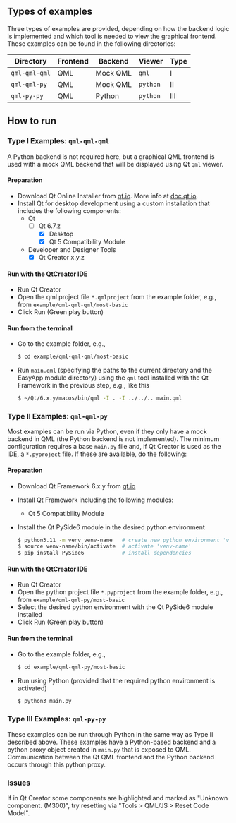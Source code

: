 ## Types of examples

Three types of examples are provided, depending on how the backend logic is implemented and which tool is needed to view the graphical frontend. These examples can be found in the following directories:

| Directory     | Frontend | Backend  | Viewer   | Type |
| ------------- | -------- | -------- | -------- | ---- |
| `qml-qml-qml` | QML      | Mock QML | `qml`    | I    |
| `qml-qml-py`  | QML      | Mock QML | `python` | II   |
| `qml-py-py`   | QML      | Python   | `python` | III  |


## How to run

### Type I Examples: `qml-qml-qml`

A Python backend is not required here, but a graphical QML frontend is used with a mock QML backend that will be displayed using Qt `qml` viewer.

#### Preparation

* Download Qt Online Installer from [qt.io](https://www.qt.io/download-qt-installer-oss). More info at [doc.qt.io](https://doc.qt.io/qt-6/qt-online-installation.html).
* Install Qt for desktop development using a custom installation that includes the following components:
	* Qt 
	   * [ ] Qt 6.7.z
	       * [x] Desktop
	       * [x] Qt 5 Compatibility Module
	* Developer and Designer Tools
	   * [x] Qt Creator x.y.z

#### Run with the QtCreator IDE
* Run Qt Creator
* Open the qml project file `*.qmlproject` from the example folder, e.g., from `example/qml-qml-qml/most-basic`
* Click Run (Green play button)

#### Run from the terminal
* Go to the example folder, e.g.,

  ```sh 
  $ cd example/qml-qml-qml/most-basic
  ```

* Run `main.qml` (specifying the paths to the current directory and the EasyApp module directory) using the `qml` tool installed with the Qt Framework in the previous step, e.g., like this

  ```sh 
  $ ~/Qt/6.x.y/macos/bin/qml -I . -I ../../.. main.qml
  ```

### Type II Examples: `qml-qml-py`

Most examples can be run via Python, even if they only have a mock backend in QML (the Python backend is not implemented). The minimum configuration requires a base `main.py` file and, if Qt Creator is used as the IDE, a `*.pyproject` file. If these are available, do the following:

#### Preparation

* Download Qt Framework 6.x.y from [qt.io](https://www.qt.io/download-dev)
* Install Qt Framework including the following modules:
	* Qt 5 Compatibility Module
* Install the Qt PySide6 module in the desired python environment

  ```sh 
  $ python3.11 -m venv venv-name   # create new python environment 'venv-name'
  $ source venv-name/bin/activate  # activate 'venv-name'
  $ pip install PySide6            # install dependencies
  ```

#### Run with the QtCreator IDE
* Run Qt Creator
* Open the python project file `*.pyproject` from the example folder, e.g., from `example/qml-qml-py/most-basic`
* Select the desired python environment with the Qt PySide6 module installed
* Click Run (Green play button)

#### Run from the terminal
* Go to the example folder, e.g.,

  ```sh 
  $ cd example/qml-qml-py/most-basic
  ```
* Run using Python (provided that the required python environment is activated)

  ```sh 
  $ python3 main.py
  ```

### Type III Examples: `qml-py-py`

These examples can be run through Python in the same way as Type II described above. These examples have a Python-based backend and a python proxy object created in `main.py` that is exposed to QML. Communication between the Qt QML frontend and the Python backend occurs through this python proxy.

### Issues

If in Qt Creator some components are highlighted and marked as "Unknown component. (M300)", try resetting via "Tools > QML/JS > Reset Code Model".